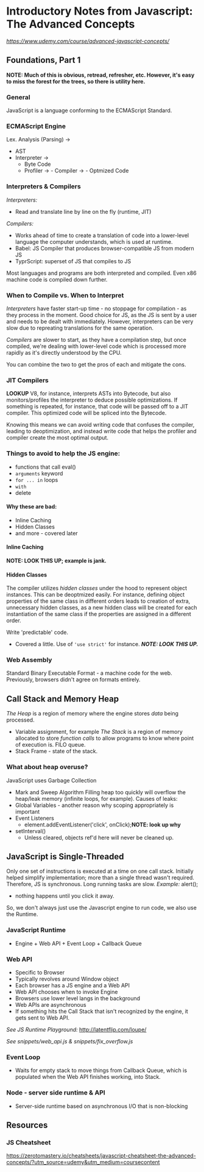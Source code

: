 # Introductory Notes from Javascript: The Advanced Concepts
 *https://www.udemy.com/course/advanced-javascript-concepts/*

## Foundations, Part 1
**NOTE: Much of this is obvious, retread, refresher, etc. However, it's easy to miss the forest for the trees, so there is utility here.**

### General
JavaScript is a language conforming to the ECMAScript Standard.

### ECMAScript Engine
Lex. Analysis (Parsing) ->
- AST
- Interpreter ->
    - Byte Code
    - Profiler ->
          - Compiler ->
             - Optmized Code

### Interpreters & Compilers
*Interpreters:*
- Read and translate line by line on the fly (runtime, JIT)

*Compilers:*
- Works ahead of time to create a translation of code into a lower-level language the computer understands, which is used at runtime.
- Babel: JS Compiler that produces browser-compatible JS from modern JS
- TyprScript: superset of JS that compiles to JS

Most languages and programs are both interpreted and compiled. Even x86 machine code is compiled down further.

### When to Compile vs. When to Interpret
*Interpreters* have faster start-up time - no stoppage for compilation - as they process in the moment.
Good choice for JS, as the JS is sent by a user and needs to be dealt with immediately.
However, interpreters can be very slow due to repreating translations for the same operation.

*Compilers* are slower to start, as they have a compilation step, but once compiled, we're dealing with lower-level code which is processed more rapidly as it's directly understood by the CPU.

You can combine the two to get the pros of each and mitigate the cons.

### JIT Compilers
**LOOKUP**
V8, for instance, interprets ASTs into Bytecode, but also monitors/profiles the interpreter to deduce possible optimizations. If something is repeated, for instance, that code will be passed off to a JIT compiler. This optimized code will be spliced into the Bytecode.

Knowing this means we can avoid writing code that confuses the compiler, leading to deoptimization, and instead write code that helps the profiler and compiler create the most optimal output.

### Things to avoid to help the JS engine:
  - functions that call eval()
  - `arguments` keyword
  - `for ... in` loops
  - `with`
  - delete

#### Why these are bad:
  - Inline Caching
  - Hidden Classes
  - and more - covered later

#### Inline Caching
**NOTE: LOOK THIS UP; example is jank.**

#### Hidden Classes
The compiler utilizes *hidden classes* under the hood to represent object instances.
This can be deoptmized easily. For instance, defining object properties of the same class in different orders leads to creation of extra, unnecessary hidden classes, as a new hidden class will be created for each instantiation of the same class if the properties are assigned in a different order.

Write 'predictable' code.
- Covered a little. Use of `'use strict'` for instance.
***NOTE: LOOK THIS UP.***

### Web Assembly
Standard Binary Executable Format - a machine code for the web. Previously, browsers didn't agree on formats entirely.

## Call Stack and Memory Heap
*The Heap* is a region of memory where the engine stores *data* being processed.
- Variable assignment, for example
*The Stack* is a region of memory allocated to store *function calls* to allow programs to know where point of execution is. FILO queue.
- Stack Frame - state of the stack.

### What about heap overuse?
JavaScript uses Garbage Collection
- Mark and Sweep Algorithm
Filling heap too quickly will overflow the heap/leak memory (infinite loops, for example).
Causes of leaks:
- Global Variables - another reason why scoping appropriately is important
- Event Listeners
  - element.addEventListener('click', onClick);**NOTE: look up why**
- setInterval()
  - Unless cleared, objects ref'd here will never be cleaned up.

## JavaScript is Single-Threaded
Only one set of instructions is executed at a time on one call stack.
Initially helped simplify implementation; more than a single thread wasn't required.
Therefore, JS is synchronous. Long running tasks are slow.
*Example:* alert();
- nothing happens until you click it away.

So, we don't always just use the Javascript engine to run code, we also use the Runtime.

### JavaScript Runtime
- Engine + Web API + Event Loop + Callback Queue

### Web API
- Specific to Browser
- Typically revolves around Window object
- Each browser has a JS engine and a Web API
- Web API chooses when to invoke Engine
- Browsers use lower level langs in the background
- Web APIs are asynchronous
- If something hits the Call Stack that isn't recognized by the engine, it gets sent to Web API.

*See JS Runtime Playground:*
http://latentflip.com/loupe/

*See snippets/web_api.js & snippets/fix_overflow.js*

### Event Loop
- Waits for empty stack to move things from Callback Queue, which is populated when the Web API finishes working, into Stack.

### Node - server side runtime & API
- Server-side runtime based on asynchronous I/O that is non-blocking

## Resources
### JS Cheatsheet
https://zerotomastery.io/cheatsheets/javascript-cheatsheet-the-advanced-concepts/?utm_source=udemy&utm_medium=coursecontent
